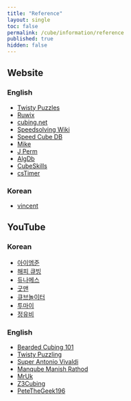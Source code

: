 ```yaml
---
title: "Reference"
layout: single
toc: false
permalink: /cube/information/reference
published: true
hidden: false
---
```


<head>
  <base target="_blank">
</head>



## Website

### English

- [Twisty Puzzles](https://www.twistypuzzles.com/)
- [Ruwix](https://ruwix.com/)
- [cubing.net](https://cubing.net/)
- [Speedsolving Wiki](https://www.speedsolving.com/wiki)
- [Speed Cube DB](https://speedcubedb.com/)
- [Mike](https://logiqx.github.io/cubing-algs/html/)
- [J Perm](https://jperm.net/)
- [AlgDb](http://algdb.net/)
- [CubeSkills](https://www.cubeskills.com/)
- [csTimer](https://cstimer.net/)

### Korean

- [vincent](https://m.blog.naver.com/vincentcube)



## YouTube

### Korean

- [아이엠준](https://youtube.com/@iamzoone)
- [해피 큐빙](https://youtube.com/@HappyCubing333)
- [듀나메스](https://youtube.com/@user-nd7lp2vh8m)
- [굿맨](https://youtube.com/@goodmancube)
- [큐브놀이터](https://youtube.com/@user-ty9xq9hd8i)
- [투마이](https://youtube.com/@toumai)
- [정유비](https://youtube.com/@duke_jeong)

### English

- [Bearded Cubing 101](https://youtube.com/@BeardedCubing101)
- [Twisty Puzzling](https://youtube.com/@twistypuzzling)
- [Super Antonio Vivaldi](https://youtube.com/@SuperAntoniovivaldi)
- [Manqube Manish Rathod](https://youtube.com/@Manqube)
- [MrUk](https://youtube.com/@mruk2091)
- [Z3Cubing](https://youtube.com/@Z3Cubing)
- [PeteTheGeek196](https://youtube.com/@PeteTheGeek196)